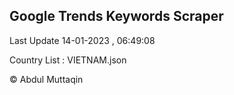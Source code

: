 

## Google Trends Keywords Scraper 
 
Last Update 14-01-2023 , 06:49:08

Country List :
VIETNAM.json



© Abdul Muttaqin 
